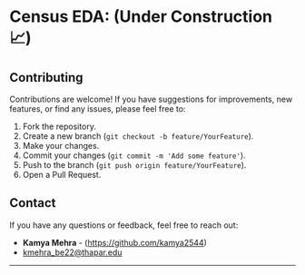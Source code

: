 # Census EDA: (Under Construction 📈)

## Contributing

Contributions are welcome\! If you have suggestions for improvements, new features, or find any issues, please feel free to:

1.  Fork the repository.
2.  Create a new branch (`git checkout -b feature/YourFeature`).
3.  Make your changes.
4.  Commit your changes (`git commit -m 'Add some feature'`).
5.  Push to the branch (`git push origin feature/YourFeature`).
6.  Open a Pull Request.


## Contact

If you have any questions or feedback, feel free to reach out:

  * **Kamya Mehra** - (https://github.com/kamya2544)
  * kmehra_be22@thapar.edu

-----
